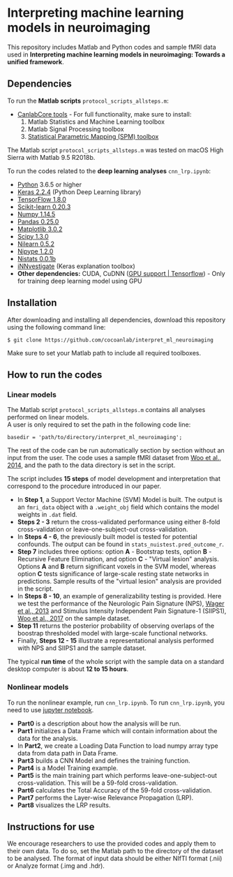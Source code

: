 # Interpreting machine learning models in neuroimaging
This repository includes Matlab and Python codes and sample fMRI data used in **Interpreting machine learning models in neuroimaging: Towards a unified framework**.  
## Dependencies
To run the **Matlab scripts** `protocol_scripts_allsteps.m`: 

+ [CanlabCore tools](https://github.com/canlab/CanlabCore) - For full functionality, make sure to install:
	1. Matlab Statistics and Machine Learning toolbox
	2. Matlab Signal Processing toolbox
	3. [Statistical Parametric Mapping (SPM) toolbox](https://www.fil.ion.ucl.ac.uk/spm/) 

The Matlab script `protocol_scripts_allsteps.m` was tested on macOS High Sierra with Matlab 9.5 R2018b.

To run the codes related to the **deep learning analyses** `cnn_lrp.ipynb`:  

+ [Python](https://www.python.org/downloads/) 3.6.5 or higher
+ [Keras 2.2.4](https://keras.io) (Python Deep Learning library) 
+ [TensorFlow 1.8.0](https://www.tensorflow.org/install/) 
+ [Scikit-learn 0.20.3](https://scikit-learn.org/stable/install.html) 
+ [Numpy 1.14.5](https://numpy.org/) 
+ [Pandas 0.25.0](https://pandas.pydata.org/pandas-docs/stable/install.html) 
+ [Matplotlib 3.0.2](https://matplotlib.org/) 
+ [Scipy 1.3.0](https://www.tensorflow.org/install/) 
+ [Nilearn 0.5.2](http://nilearn.github.io/introduction.html#installation) 
+ [Nipype 1.2.0](https://nipype.readthedocs.io/en/latest/users/install.html) 
+ [Nistats 0.0.1b](https://nistats.github.io/index.html)
+ [iNNvestigate](https://github.com/albermax/innvestigate) (Keras explanation toolbox)
+ **Other dependencies:** CUDA, CuDNN ([GPU support | Tensorflow](https://www.tensorflow.org/install/gpu)) - Only for training deep learning model using GPU 


## Installation
After downloading and installing all dependencies, download this repository using the following command line:  
```
$ git clone https://github.com/cocoanlab/interpret_ml_neuroimaging
```  

Make sure to set your Matlab path to include all required toolboxes.  

## How to run the codes
### Linear models 
The Matlab script `protocol_scripts_allsteps.m` contains all analyses performed on linear models.  
A user is only required to set the path in the following code line:
```
basedir = 'path/to/directory/interpret_ml_neuroimaging';
```  

The rest of the code can be run automatically section by section without an input from the user. The code uses a sample fMRI dataset from [Woo et al., 2014](https://www.nature.com/articles/ncomms6380), and the path to the data directory is set in the script.  

The script includes **15 steps** of model development and interpretation that correspond to the procedure introduced in our paper. 

- In **Step 1**, a Support Vector Machine (SVM) Model is built. The output is an `fmri_data` object with a `.weight_obj` field which contains the model weights in `.dat` field. 
- **Steps 2 - 3** return the cross-validated performance using either 8-fold cross-validation or leave-one-subject-out cross-validation. 
- In **Steps 4 - 6**, the previously built model is tested for potential confounds. The output can be found in `stats_nuistest.pred_outcome_r`. 
- **Step 7** includes three options: option **A** - Bootstrap tests, option **B** - Recursive Feature Elimination, and option **C** - "Virtual lesion" analysis. Options **A** and **B** return significant voxels in the SVM model, whereas option **C** tests significance of large-scale resting state networks in predictions. Sample results of the "virtual lesion" analysis are provided in the script. 
- In **Steps 8 - 10**, an example of generalizability testing is provided. Here we test the performance of the Neurologic Pain Signature (NPS), [Wager et al., 2013](https://www.nejm.org/doi/full/10.1056/NEJMoa1204471) and Stimulus Intensity Independent Pain Signature-1 (SIIPS1), [Woo et al., 2017](https://www.nature.com/articles/ncomms14211) on the sample dataset. 
- **Step 11** returns the posterior probability of observing overlaps of the boostrap thresholded model with large-scale functional networks.  
- Finally, **Steps 12 - 15** illustrate a representational analysis performed with NPS and SIIPS1 and the sample dataset.  

The typical **run time** of the whole script with the sample data on a standard desktop computer is about **12 to 15 hours**.

### Nonlinear models  
To run the nonlinear example, run `cnn_lrp.ipynb`.
To run `cnn_lrp.ipynb`, you need to use [jupyter notebook](https://jupyter.org/).

- **Part0** is a description about how the analysis will be run. 
- **Part1** initializes a Data Frame which will contain information about the data for the analysis.
- In **Part2**, we create a Loading Data Function to load numpy array type data from data path in Data Frame.
- **Part3** builds a CNN Model and defines the training function.
- **Part4** is a Model Training example.
- **Part5** is the main training part which performs leave-one-subject-out cross-validation. This will be a 59-fold cross-validation.
- **Part6** calculates the Total Accuracy of the 59-fold cross-validation.
- **Part7** performs the Layer-wise Relevance Propagation (LRP).
- **Part8** visualizes the LRP results.

## Instructions for use
We encourage researchers to use the provided codes and apply them to their own data. To do so, set the Matlab path to the directory of the dataset to be analysed. The format of input data should be either NIfTI format (.nii) or Analyze format (.img and .hdr).
